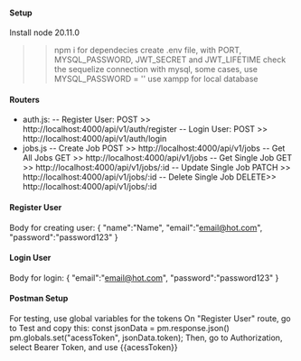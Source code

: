 #### Setup

Install node 20.11.0
>> npm i for dependecies
create .env file, with PORT, MYSQL_PASSWORD, JWT_SECRET and JWT_LIFETIME
check the sequelize connection with mysql, some cases, use MYSQL_PASSWORD = ''
use xampp for local database

#### Routers

- auth.js:
-- Register User:
POST  >>  http://localhost:4000/api/v1/auth/register
-- Login User:
POST  >>  http://localhost:4000/api/v1/auth/login
- jobs.js
-- Create Job
POST  >>  http://localhost:4000/api/v1/jobs
-- Get All Jobs
GET   >>  http://localhost:4000/api/v1/jobs
-- Get Single Job
GET   >>  http://localhost:4000/api/v1/jobs/:id
-- Update Single Job
PATCH >>  http://localhost:4000/api/v1/jobs/:id
-- Delete Single Job
DELETE>>  http://localhost:4000/api/v1/jobs/:id


#### Register User

Body for creating user:
{
  "name":"Name",
  "email":"email@hot.com",
  "password":"password123"
}

#### Login User

Body for login:
{
  "email":"email@hot.com",
  "password":"password123"
}

#### Postman Setup

For testing, use global variables for the tokens
On "Register User" route, go to Test and copy this:
const jsonData = pm.response.json()
pm.globals.set("acessToken", jsonData.token);
Then, go to Authorization, select Bearer Token, and use {{acessToken}}